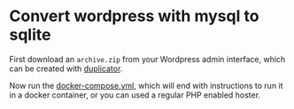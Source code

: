 # Convert wordpress with mysql to sqlite

First download an `archive.zip` from your Wordpress admin interface,
which can be created with [duplicator](https://wordpress.org/plugins/duplicator/).

Now run the [docker-compose.yml](https://github.com/svlentink/dockerfiles/blob/master/svlentink/spark-connector/docker-compose.yml),
which will end with instructions to run it in a docker container,
or you can used a regular PHP enabled hoster.
